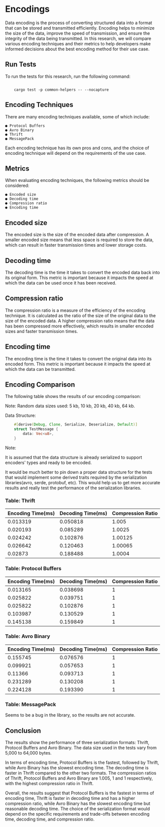 # Encodings

Data encoding is the process of converting structured data into a format that can be
stored and transmitted efficiently. Encoding helps to minimize the size of the data,
improve the speed of transmission, and ensure the integrity of the data being
transmitted. In this research, we will compare various encoding techniques and their
metrics to help developers make informed decisions about the best encoding method
for their use case.

## Run Tests

To run the tests for this research, run the following command:

``` {.sourceCode .bash}

    cargo test -p common-helpers -- --nocapture

```

## Encoding Techniques

There are many encoding techniques available, some of which include:

``` {.sourceCode .text}
● Protocol Buffers
● Avro Binary
● Thrift
● MessagePack
```

Each encoding technique has its own pros and cons, and the choice of encoding
technique will depend on the requirements of the use case.

## Metrics

When evaluating encoding techniques, the following metrics should be considered:

``` {.sourceCode .text}
● Encoded size
● Decoding time
● Compression ratio
● Encoding time
```

## Encoded size

The encoded size is the size of the encoded data after compression. A smaller encoded
size means that less space is required to store the data, which can result in faster
transmission times and lower storage costs.

## Decoding time

The decoding time is the time it takes to convert the encoded data back into its original
form. This metric is important because it impacts the speed at which the data can be
used once it has been received.

## Compression ratio

The compression ratio is a measure of the efficiency of the encoding technique. It is
calculated as the ratio of the size of the original data to the size of the encoded data. A
higher compression ratio means that the data has been compressed more effectively,
which results in smaller encoded sizes and faster transmission times.

## Encoding time

The encoding time is the time it takes to convert the original data into its encoded form.
This metric is important because it impacts the speed at which the data can be
transmitted.

## Encoding Comparison

The following table shows the results of our encoding comparison:

Note: Random data sizes used: 5 kb, 10 kb, 20 kb, 40 kb, 64 kb.

Data Structure:

``` rust
    #[derive(Debug, Clone, Serialize, Deserialize, Default)]
    struct TestMessage {
        data: Vec<u8>,
    }
```

Note:

It is assumed that the data structure is already serialized to support encoders' types and ready to be encoded.

It would be much better to pin down a proper data structure for the tests that would implement some derived traits required by the serialization libraries(avro, serde, protobuf, etc). This would help us to get more accurate results and really test the performance of the serialization libraries.

### Table: Thrift

| Encoding Time(ms) | Decoding Time(ms) | Compression Ratio |
|---------------|---------------|-------------------|
| 0.013319       | 0.050818       | 1.005           |
| 0.020193       | 0.085289       | 1.0025          |
| 0.024242       | 0.102876       | 1.00125         |
| 0.026642       | 0.120463       | 1.00065         |
| 0.02873        | 0.188488       | 1.0004          |

### Table: Protocol Buffers

| Encoding Time(ms) | Decoding Time(ms) | Compression Ratio |
|---------------|---------------|-------------------|
| 0.013165       | 0.038698       | 1               |
| 0.025822       | 0.039751       | 1               |
| 0.025822       | 0.102876       | 1               |
| 0.103987       | 0.130529       | 1               |
| 0.145138       | 0.159849       | 1               |

### Table: Avro Binary

| Encoding Time(ms) | Decoding Time(ms) | Compression Ratio |
|---------------|---------------|-------------------|
| 0.155745       | 0.076576       | 1               |
| 0.099921       | 0.057653       | 1               |
| 0.11366        | 0.093713       | 1               |
| 0.231289       | 0.130208       | 1               |
| 0.224128       | 0.193390       | 1               |

### Table: MessagePack

Seems to be a bug in the library, so the results are not accurate.

## Conclusion

The results show the performance of three serialization formats: Thrift, Protocol Buffers and Avro Binary. The data size used in the tests vary from 5,000 to 64,000 bytes.

In terms of encoding time, Protocol Buffers is the fastest, followed by Thrift, while Avro Binary has the slowest encoding time. The decoding time is faster in Thrift compared to the other two formats. The compression ratios of Thrift, Protocol Buffers and Avro Binary are 1.005, 1 and 1 respectively, with the highest compression ratio in Thrift.

Overall, the results suggest that Protocol Buffers is the fastest in terms of encoding time, Thrift is faster in decoding time and has a higher compression ratio, while Avro Binary has the slowest encoding time but reasonable decoding time. The choice of the serialization format would depend on the specific requirements and trade-offs between encoding time, decoding time, and compression ratio.
